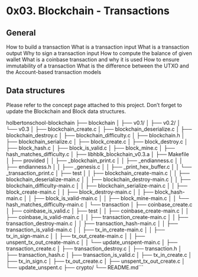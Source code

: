 # 0x03. Blockchain - Transactions

## General
How to build a transaction
What is a transaction input
What is a transaction output
Why to sign a transaction input
How to compute the balance of given wallet
What is a coinbase transaction and why it is used
How to ensure immutability of a transaction
What is the difference between the UTXO and the Account-based transaction models

## Data structures
Please refer to the concept page attached to this project. Don’t forget to update the Blockchain and Block data structures.

holbertonschool-blockchain
├── blockchain
│   ├── v0.1/
│   ├── v0.2/
│   └── v0.3
│       ├── blockchain_create.c
│       ├── blockchain_deserialize.c
│       ├── blockchain_destroy.c
│       ├── blockchain_difficulty.c
│       ├── blockchain.h
│       ├── blockchain_serialize.c
│       ├── block_create.c
│       ├── block_destroy.c
│       ├── block_hash.c
│       ├── block_is_valid.c
│       ├── block_mine.c
│       ├── hash_matches_difficulty.c
│       ├── libhblk_blockchain_v0.3.a
│       ├── Makefile
│       ├── provided
│       │   ├── _blockchain_print.c
│       │   ├── _endianness.c
│       │   ├── endianness.h
│       │   ├── _genesis.c
│       │   ├── _print_hex_buffer.c
│       │   └── _transaction_print.c
│       ├── test
│       │   ├── blockchain_create-main.c
│       │   ├── blockchain_deserialize-main.c
│       │   ├── blockchain_destroy-main.c
│       │   ├── blockchain_difficulty-main.c
│       │   ├── blockchain_serialize-main.c
│       │   ├── block_create-main.c
│       │   ├── block_destroy-main.c
│       │   ├── block_hash-main.c
│       │   ├── block_is_valid-main.c
│       │   ├── block_mine-main.c
│       │   └── hash_matches_difficulty-main.c
│       └── transaction
│           ├── coinbase_create.c
│           ├── coinbase_is_valid.c
│           ├── test
│           │   ├── coinbase_create-main.c
│           │   ├── coinbase_is_valid-main.c
│           │   ├── transaction_create-main.c
│           │   ├── transaction_destroy-main.c
│           │   ├── transaction_hash-main.c
│           │   ├── transaction_is_valid-main.c
│           │   ├── tx_in_create-main.c
│           │   ├── tx_in_sign-main.c
│           │   ├── tx_out_create-main.c
│           │   ├── unspent_tx_out_create-main.c
│           │   └── update_unspent-main.c
│           ├── transaction_create.c
│           ├── transaction_destroy.c
│           ├── transaction.h
│           ├── transaction_hash.c
│           ├── transaction_is_valid.c
│           ├── tx_in_create.c
│           ├── tx_in_sign.c
│           ├── tx_out_create.c
│           ├── unspent_tx_out_create.c
│           └── update_unspent.c
├── crypto/
└── README.md```
